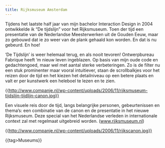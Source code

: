 ```yaml
---
title: Rijksmuseum Amsterdam
---
```

Tijdens het laatste half jaar van mijn bachelor Interaction Design in 2004 ontwikkelde ik “De tijdslijn” voor het Rijksmuseum. Toen der tijd een presentatie van de Nederlandse Meesterwerken uit de Gouden Eeuw, maar zo gebouwd dat ie zo weer van de plank gehaald kon worden. En dat is nu gebeurd. En hoe!

‘De Tijdslijn’ is weer helemaal terug, en als nooit tevoren! Ontwerpbureau Fabrique heeft ‘m nieuw leven ingeblazen. Op basis van mijn oude code en gedachtengoed, maar wel met aantal sterke verbeteringen. Zo is de filter nu een stuk prominenter maar vooral intuitiever, staan de scrollbalkjes voor het reizen door de tijd en het kiezen het detailniveau op een betere plaats en valt er per kunstwerk een heleboel te lezen en te zien.

{{http://www.companje.nl/wp-content/uploads/2006/11/rijksmuseum-tijdslijn-tijdlijn-canon.jpg}}

Een visuele reis door de tijd, langs belangrijke personen, gebeurtenissen en thema’s: een combinatie van de canon en de presentatie in het nieuwe Rijksmuseum. Deze special van het Nederlandse verleden in internationale context zal met regelmaat uitgebreid worden. (www.rijksmuseum.nl)

{{http://www.companje.nl/wp-content/uploads/2006/11/rijkscanon.jpg}}

{{tag>Museums}}
